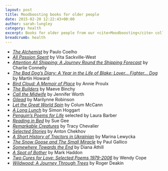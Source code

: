 ```yaml
---
layout: post
title: Moodboosting books for older people
date: 2015-02-20 12:22:43+00:00
author: sarah-lungley
category: health
excerpt: Books for older people from our <cite>Moodboosting</cite> collection.
breadcrumb: health
---
```

  * <cite><a href="https://suffolk.spydus.co.uk/cgi-bin/spydus.exe/ENQ/OPAC/BIBENQ?ENTRY_NAME=BS&ENTRY=The+Alchemist+Paulo+Coelho+&ENTRY_TYPE=K">The Alchemist</a></cite> by Paulo Coelho
  * <cite><a href="https://suffolk.spydus.co.uk/cgi-bin/spydus.exe/ENQ/OPAC/BIBENQ?ENTRY_NAME=BS&ENTRY=All+Passion+Spent+Vita+Sackville-West+&ENTRY_TYPE=K">All Passion Spent</a></cite> by Vita Sackville-West
  * <cite><a href="https://suffolk.spydus.co.uk/cgi-bin/spydus.exe/ENQ/OPAC/BIBENQ?ENTRY_NAME=BS&ENTRY=Attention+All+Shipping%3A+A+Journey+Round+the+Shipping+Forecast+Charlie+Connelly+&ENTRY_TYPE=K">Attention All Shipping: A Journey Round the Shipping Forecast</a></cite> by Charlie Connelly
  * <cite><a href="https://suffolk.spydus.co.uk/cgi-bin/spydus.exe/ENQ/OPAC/BIBENQ?ENTRY_NAME=BS&ENTRY=The+Bad+Dog%27s+Diary%3A+A+Year+in+the+Life+of+Blake%3A+Lover...+Fighter...+Dog&ENTRY_TYPE=K">The Bad Dog&#8217;s Diary: A Year in the Life of Blake: Lover&#8230; Fighter&#8230; Dog</a></cite> by Martin Howard
  * <cite><a href="https://suffolk.spydus.co.uk/cgi-bin/spydus.exe/ENQ/OPAC/BIBENQ?ENTRY_NAME=BS&ENTRY=Bird+Cloud+Annie+Proulx+&ENTRY_TYPE=K">Bird Cloud: A Memoir of Place</a></cite> by Annie Proulx
  * <cite><a href="https://suffolk.spydus.co.uk/cgi-bin/spydus.exe/ENQ/OPAC/BIBENQ?ENTRY_NAME=BS&ENTRY=The+Builders+by+Maeve+Binchy+&ENTRY_TYPE=K">The Builders</a></cite> by Maeve Binchy
  * <cite><a href="https://suffolk.spydus.co.uk/cgi-bin/spydus.exe/ENQ/OPAC/BIBENQ?ENTRY_NAME=BS&ENTRY=Call+the+Midwife&ENTRY_TYPE=K">Call the Midwife</a></cite> by Jennifer Worth
  * <cite><a href="https://suffolk.spydus.co.uk/cgi-bin/spydus.exe/ENQ/OPAC/BIBENQ?ENTRY_NAME=BS&ENTRY=Gilead+by+Marilynne+Robinson&ENTRY_TYPE=K">Gilead</a></cite> by Marilynne Robinson
  * <cite><a href="https://suffolk.spydus.co.uk/cgi-bin/spydus.exe/ENQ/OPAC/BIBENQ?ENTRY_NAME=BS&ENTRY=Let+the+Great+World+Spin+&ENTRY_TYPE=K">Let the Great World Spin</a></cite> by Colum McCann
  * <cite><a href="https://suffolk.spydus.co.uk/cgi-bin/spydus.exe/ENQ/OPAC/BIBENQ?ENTRY_NAME=BS&ENTRY=A+Long+Lunch+Simon+Hoggart+&ENTRY_TYPE=K">A Long Lunch</a></cite> by Simon Hoggart
  * <cite><a href="https://suffolk.spydus.co.uk/cgi-bin/spydus.exe/ENQ/OPAC/BIBENQ?ENTRY_NAME=BS&ENTRY=Penguin%27s+Poems+for+Life+Laura+Barber+&ENTRY_TYPE=K">Penguin&#8217;s Poems for Life</a></cite> selected by Laura Barber
  * <cite><a href="https://suffolk.spydus.co.uk/cgi-bin/spydus.exe/ENQ/OPAC/BIBENQ?ENTRY_NAME=BS&ENTRY=Reading+in+Bed+sue+gee&ENTRY_TYPE=K">Reading in Bed</a></cite> by Sue Gee
  * <cite><a href="https://suffolk.spydus.co.uk/cgi-bin/spydus.exe/ENQ/OPAC/BIBENQ?ENTRY_NAME=BS&ENTRY=Remarkable+Creatures+by+Tracy+Chevalier+&ENTRY_TYPE=K">Remarkable Creatures</a></cite> by Tracy Chevalier
  * <cite><a href="https://suffolk.spydus.co.uk/cgi-bin/spydus.exe/ENQ/OPAC/BIBENQ?ENTRY_NAME=BS&ENTRY=Anton+Chekhov+&ENTRY_TYPE=K">Selected Stories</a></cite> by Anton Chekhov
  * <cite><a href="https://suffolk.spydus.co.uk/cgi-bin/spydus.exe/ENQ/OPAC/BIBENQ?ENTRY_NAME=BS&ENTRY=a+short+history+of+tractors+in+ukrainian&ENTRY_TYPE=K">A Short History of Tractors in Ukrainian</a></cite> by Marina Lewycka
  * <cite><a href="https://suffolk.spydus.co.uk/cgi-bin/spydus.exe/ENQ/OPAC/BIBENQ?ENTRY_NAME=BS&ENTRY=The+Snow+Goose+and+The+Small+Miracle&ENTRY_TYPE=K">The Snow Goose and The Small Miracle</a></cite> by Paul Gallico
  * <cite><a href="https://suffolk.spydus.co.uk/cgi-bin/spydus.exe/ENQ/OPAC/BIBENQ?ENTRY_NAME=BS&ENTRY=Somewhere+Towards+the+End&ENTRY_TYPE=K">Somewhere Towards the End</a></cite> by Diana Athill
  * <cite><a href="https://suffolk.spydus.co.uk/cgi-bin/spydus.exe/ENQ/OPAC/BIBENQ?ENTRY_NAME=BS&ENTRY=A+Spot+of+Bother+by+Mark+Haddon&ENTRY_TYPE=K">A Spot of Bother</a></cite> by Mark Haddon
  * <cite><a href="https://suffolk.spydus.co.uk/cgi-bin/spydus.exe/ENQ/OPAC/BIBENQ?ENTRY_NAME=BS&ENTRY=Two+Cures+for+Love%3A+Selected+Poems+1979-2006&ENTRY_TYPE=K">Two Cures for Love: Selected Poems 1979-2006</a></cite> by Wendy Cope
  * <cite><a href="https://suffolk.spydus.co.uk/cgi-bin/spydus.exe/ENQ/OPAC/BIBENQ?ENTRY_NAME=BS&ENTRY=Wildwood%3A+A+Journey+Through+Trees&ENTRY_TYPE=K">Wildwood: A Journey Through Trees</a></cite> by Roger Deakin
